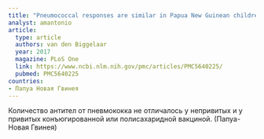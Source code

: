 ```yaml
---
title: "Pneumococcal responses are similar in Papua New Guinean children aged 3-5 years vaccinated in infancy with pneumococcal polysaccharide vaccine with or without prior pneumococcal conjugate vaccine, or without pneumococcal vaccination"
analyst: amantonio
article:
  type: article
  authors: van den Biggelaar
  year: 2017
  magazine: PLoS One
  link: https://www.ncbi.nlm.nih.gov/pmc/articles/PMC5640225/
  pubmed: PMC5640225
countries:
- Папуа Новая Гвинея
---
```


Количество антител от пневмококка не отличалось у непривитых и у привитых конъюгированной или полисахаридной вакциной. (Папуа-Новая Гвинея)
